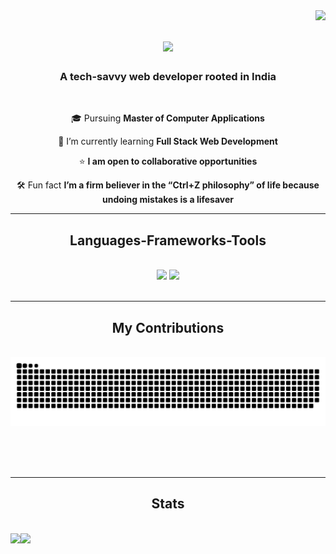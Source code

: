 <img align="right" src="https://visitor-badge.laobi.icu/badge?page_id=salesp07.salesp07" />

<h1 align="center">
    <img src="https://readme-typing-svg.herokuapp.com/?font=Righteous&size=35&center=true&vCenter=true&width=500&height=70&duration=4000&lines=Hi+There!;+I'm+Aditya+Chavan;" />
</h1>

<h3 align="center">A tech-savvy web developer rooted in India</h3>

<br/>

<div align="center">
 
 🎓 Pursuing **Master of Computer Applications**
 
 🌱 I’m currently learning **Full Stack Web Development**

⭐ **I am open to collaborative opportunities**
 
🛠️ Fun fact **I’m a firm believer in the “Ctrl+Z philosophy” of life because undoing mistakes is a lifesaver**

 </div>
 
 <hr/>
 
<h2 align="center"> Languages-Frameworks-Tools </h2>
<br/>
<div align="center">
    <img src="https://skillicons.dev/icons?i=html,css,javascript,mysql,python,java" />
    <img src="https://skillicons.dev/icons?i=bootstrap,vscode,git,github" /><br>
</div>

<br/>
<hr/>

<div align="center">
  <h2> My Contributions </h2>
  <br>
  <img alt="snake eating my contributions" src="https://raw.githubusercontent.com/salesp07/salesp07/output/github-contribution-grid-snake.svg" />
  
  <br/><br/><br/>
</div>

<hr/>
<h2 align="center"> Stats </h2>
<br>

<div align=center>
<img src="https://github-readme-stats.vercel.app/api?username=AdityaChavan&show_icons=true&count_private=true&rank_icon=github&hide_border=true" align="left" />  
<!-- Update 'langs_count' to change the number of languages displayed -->
<img src="https://github-readme-stats.vercel.app/api/top-langs/?username=AdityaChavan&langs_count=5&hide_border=true&layout=compact&exclude_repo=adityaC108.github.io" align="left" />   
<br/>
</div>

<br/>
